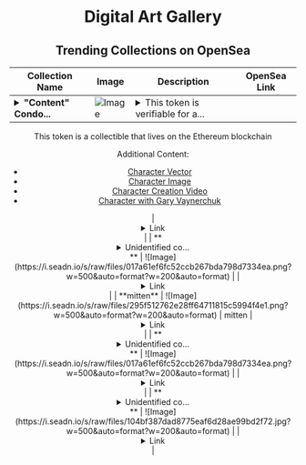 <div align="center">

# Digital Art Gallery

## Trending Collections on OpenSea

| Collection Name                       | Image                                                                                     | Description                       | OpenSea Link                                                                                          |
|---------------------------------------|-------------------------------------------------------------------------------------------|-----------------------------------|--------------------------------------------------------------------------------------------------------|
| **<details><summary>"Content" Condo...</summary>"Content" Condor</details>** | ![Image](https://i.seadn.io/s/raw/files/d60d3d8c2123beb5f02ce9ae1d3ddf7c.jpg?w=500&auto=format?w=200&auto=format) | <details><summary>This token is verifiable for a...</summary>This token is verifiable for admission to VeeCon 2023, 2024

This token is a collectible that lives on the Ethereum blockchain

Additional Content:

- [Character Vector](https://cdn.veefriends.com/f6pXbdBrDkgJjmSV-_XTrDCsS97-QXp2H6Yu0fLSCB0/3164.svg)
- [Character Image](https://cdn.veefriends.com/f6pXbdBrDkgJjmSV-_XTrDCsS97-QXp2H6Yu0fLSCB0/4003.png) 
- [Character Creation Video](https://cdn.veefriends.com/f6pXbdBrDkgJjmSV-_XTrDCsS97-QXp2H6Yu0fLSCB0/849.mp4)
- [Character with Gary Vaynerchuk](https://cdn.veefriends.com/f6pXbdBrDkgJjmSV-_XTrDCsS97-QXp2H6Yu0fLSCB0/833.jpg) 
</details> | <details><summary>Link</summary>["Content" Condor](https://opensea.io/collection/content-condor-9131)</details> |
| **<details><summary>Unidentified co...</summary>Unidentified contract 0b568a4b-b846-4c68-bb17-8a3ff36d6e86</details>** | ![Image](https://i.seadn.io/s/raw/files/017a61ef6fc52ccb267bda798d7334ea.png?w=500&auto=format?w=200&auto=format) |  | <details><summary>Link</summary>[Unidentified contract 0b568a4b-b846-4c68-bb17-8a3ff36d6e86](https://opensea.io/collection/unidentified-contract-0b568a4b-b846-4c68-bb17-8a3f)</details> |
| **mitten** | ![Image](https://i.seadn.io/s/raw/files/295f512762e28ff64711815c5994f4e1.png?w=500&auto=format?w=200&auto=format) | mitten | <details><summary>Link</summary>[mitten](https://opensea.io/collection/mitten-2)</details> |
| **<details><summary>Unidentified co...</summary>Unidentified contract c0cd36be-0bda-4d1e-83b2-6f7bddd368da</details>** | ![Image](https://i.seadn.io/s/raw/files/017a61ef6fc52ccb267bda798d7334ea.png?w=500&auto=format?w=200&auto=format) |  | <details><summary>Link</summary>[Unidentified contract c0cd36be-0bda-4d1e-83b2-6f7bddd368da](https://opensea.io/collection/unidentified-contract-c0cd36be-0bda-4d1e-83b2-6f7b)</details> |
| **<details><summary>Unidentified co...</summary>Unidentified contract a8433fe0-6365-4fd7-a71a-d1d0d15ad5d8</details>** | ![Image](https://i.seadn.io/s/raw/files/104bf387dad8775eaf6d28ae99bd2f72.jpg?w=500&auto=format?w=200&auto=format) |  | <details><summary>Link</summary>[Unidentified contract a8433fe0-6365-4fd7-a71a-d1d0d15ad5d8](https://opensea.io/collection/unidentified-contract-a8433fe0-6365-4fd7-a71a-d1d0)</details> |

</div>